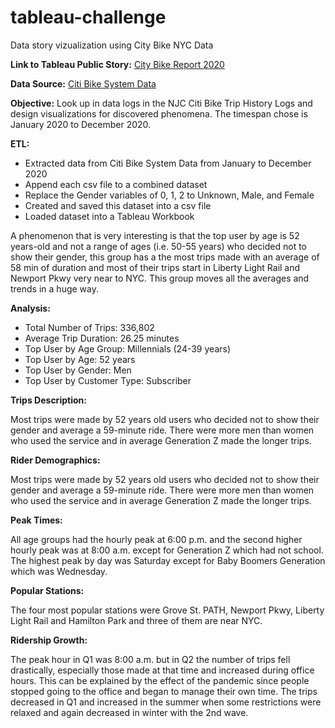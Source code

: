 # tableau-challenge
Data story vizualization using City Bike NYC Data

**Link to Tableau Public Story:** [City Bike Report 2020](https://public.tableau.com/profile/alejandro.ochoa1874#!/vizhome/CitiBikeNJCReport2020/CitiBikeStory)

**Data Source:** [Citi Bike System Data](https://www.citibikenyc.com/system-data)

**Objective:** 
Look up in data logs in the NJC Citi Bike Trip History Logs and design visualizations for discovered phenomena. The timespan chose is January 2020 to December 2020.

**ETL:** 
-	Extracted data from Citi Bike System Data from January to December 2020
-	Append each csv file to a combined dataset
-	Replace the Gender variables of 0, 1, 2 to Unknown, Male, and Female
-	Created and saved this dataset into a csv file 
-	Loaded dataset into a Tableau Workbook

A phenomenon that is very interesting is that the top user by age is 52 years-old and not a range of ages (i.e. 50-55 years) who decided not to show their gender, this group has a the most trips made with an average of 58 min of duration and most of their trips start in Liberty Light Rail and Newport Pkwy very near to NYC. This group moves all the averages and trends in a huge way.

**Analysis:** 

- Total Number of Trips: 336,802
- Average Trip Duration: 26.25 minutes
- Top User by Age Group: Millennials (24-39 years)
- Top User by Age: 52 years
- Top User by Gender: Men
- Top User by Customer Type: Subscriber

**Trips Description:**

Most trips were made by 52 years old users who decided not to show their gender and average a 59-minute ride. There were more men than women who used the service and in average Generation Z made the longer trips.

**Rider Demographics:**

Most trips were made by 52 years old users who decided not to show their gender and average a 59-minute ride. There were more men than women who used the service and in average Generation Z made the longer trips.

**Peak Times:**

All age groups had the hourly peak at 6:00 p.m. and the second higher hourly peak was at 8:00 a.m. except for Generation Z which had not school.
The highest peak by day was Saturday except for Baby Boomers Generation which was Wednesday.

**Popular Stations:**

The four most popular stations were Grove St. PATH, Newport Pkwy, Liberty Light Rail and Hamilton Park and three of them are near NYC.

**Ridership Growth:**

The peak hour in Q1 was 8:00 a.m. but in Q2 the number of trips fell drastically, especially those made at that time and increased during office hours. This can be explained by the effect of the pandemic since people stopped going to the office and began to manage their own time. The trips decreased in Q1 and increased in the summer when some restrictions were relaxed and again decreased in winter with the 2nd wave.
